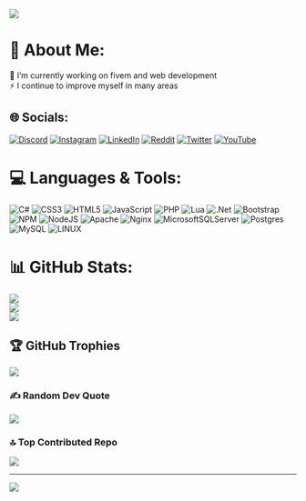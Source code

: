 ![](https://media.giphy.com/media/H20uwbrYcIh0FUQSnP/giphy.gif)


# 💫 About Me:
🔭 I’m currently working on fivem and web development<br>⚡ I continue to improve myself in many areas


## 🌐 Socials:
[![Discord](https://img.shields.io/badge/Discord-%237289DA.svg?logo=discord&logoColor=white)](https://discord.gg/AwcXmGNyZ5) [![Instagram](https://img.shields.io/badge/Instagram-%23E4405F.svg?logo=Instagram&logoColor=white)](https://instagram.com/mrberk.exe) [![LinkedIn](https://img.shields.io/badge/LinkedIn-%230077B5.svg?logo=linkedin&logoColor=white)](https://linkedin.com/in/#) [![Reddit](https://img.shields.io/badge/Reddit-%23FF4500.svg?logo=Reddit&logoColor=white)](https://reddit.com/user/MrBerk3) [![Twitter](https://img.shields.io/badge/Twitter-%231DA1F2.svg?logo=Twitter&logoColor=white)](https://twitter.com/mrberk_exe) [![YouTube](https://img.shields.io/badge/YouTube-%23FF0000.svg?logo=YouTube&logoColor=white)](https://youtube.com/@mrberkk) 

# 💻 Languages & Tools:
![C#](https://img.shields.io/badge/c%23-%23239120.svg?style=for-the-badge&logo=c-sharp&logoColor=white) ![CSS3](https://img.shields.io/badge/css3-%231572B6.svg?style=for-the-badge&logo=css3&logoColor=white) ![HTML5](https://img.shields.io/badge/html5-%23E34F26.svg?style=for-the-badge&logo=html5&logoColor=white) ![JavaScript](https://img.shields.io/badge/javascript-%23323330.svg?style=for-the-badge&logo=javascript&logoColor=%23F7DF1E) ![PHP](https://img.shields.io/badge/php-%23777BB4.svg?style=for-the-badge&logo=php&logoColor=white) ![Lua](https://img.shields.io/badge/lua-%232C2D72.svg?style=for-the-badge&logo=lua&logoColor=white) ![.Net](https://img.shields.io/badge/.NET-5C2D91?style=for-the-badge&logo=.net&logoColor=white) ![Bootstrap](https://img.shields.io/badge/bootstrap-%23563D7C.svg?style=for-the-badge&logo=bootstrap&logoColor=white) ![NPM](https://img.shields.io/badge/NPM-%23000000.svg?style=for-the-badge&logo=npm&logoColor=white) ![NodeJS](https://img.shields.io/badge/node.js-6DA55F?style=for-the-badge&logo=node.js&logoColor=white) ![Apache](https://img.shields.io/badge/apache-%23D42029.svg?style=for-the-badge&logo=apache&logoColor=white) ![Nginx](https://img.shields.io/badge/nginx-%23009639.svg?style=for-the-badge&logo=nginx&logoColor=white) ![MicrosoftSQLServer](https://img.shields.io/badge/Microsoft%20SQL%20Sever-CC2927?style=for-the-badge&logo=microsoft%20sql%20server&logoColor=white) ![Postgres](https://img.shields.io/badge/postgres-%23316192.svg?style=for-the-badge&logo=postgresql&logoColor=white) ![MySQL](https://img.shields.io/badge/mysql-%2300f.svg?style=for-the-badge&logo=mysql&logoColor=white) ![LINUX](https://img.shields.io/badge/Linux-FCC624?style=for-the-badge&logo=linux&logoColor=black)
# 📊 GitHub Stats:
![](https://github-readme-stats.vercel.app/api?username=MrBerkk&theme=dracula&hide_border=true&include_all_commits=false&count_private=false)<br/>
![](https://github-readme-streak-stats.herokuapp.com/?user=MrBerkk&theme=dracula&hide_border=true)<br/>
![](https://github-readme-stats.vercel.app/api/top-langs/?username=MrBerkk&theme=dracula&hide_border=true&include_all_commits=false&count_private=false&layout=compact)

## 🏆 GitHub Trophies
![](https://github-profile-trophy.vercel.app/?username=MrBerkk&theme=radical&no-frame=false&no-bg=true&margin-w=4)

### ✍️ Random Dev Quote
![](https://quotes-github-readme.vercel.app/api?type=horizontal&theme=radical)

### 🔝 Top Contributed Repo
![](https://github-contributor-stats.vercel.app/api?username=MrBerkk&limit=5&theme=dark&combine_all_yearly_contributions=true)

---
[![](https://visitcount.itsvg.in/api?id=MrBerkk&icon=0&color=11)](https://visitcount.itsvg.in)

<!-- Proudly created with GPRM ( https://gprm.itsvg.in ) -->
